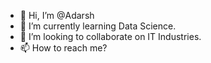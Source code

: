 - 👋 Hi, I’m @Adarsh
- 🌱 I’m currently learning Data Science.
- 💞️ I’m looking to collaborate on IT Industries.
- 📫 How to reach me?

<!---
AdarshTheki/AdarshTheki is a ✨ special ✨ repository because its `README.md` (this file) appears on your GitHub profile.
You can click the Preview link to take a look at your changes.
--->
